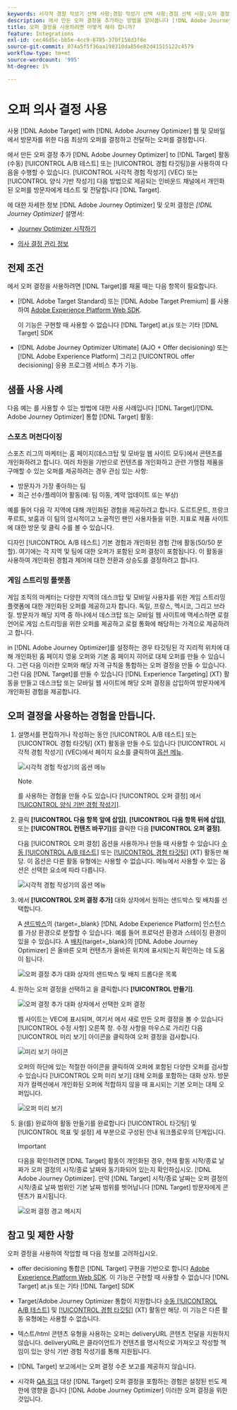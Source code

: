 ```yaml
---
keywords: 시각적 경험 작성기 선택 사항;경험 작성기 선택 사항;경험 선택 사항;오퍼 결정;offer decisioning;ajo;여정 최적화 프로그램
description: 에서 만든 오퍼 결정을 추가하는 방법을 알아봅니다 [!DNL Adobe Journey Optimizer] 활동에 대한 업데이트입니다.
title: 오퍼 결정을 사용하려면 어떻게 해야 합니까?
feature: Integrations
exl-id: cec46d5c-bb5e-4cc9-8785-370f158d3f8e
source-git-commit: 074a5f5f36aa198310da856e82d41515122c4579
workflow-type: tm+mt
source-wordcount: '995'
ht-degree: 1%

---
```


# 오퍼 의사 결정 사용

사용 [!DNL Adobe Target] with [!DNL Adobe Journey Optimizer] 웹 및 모바일에서 방문자를 위한 다음 최상의 오퍼를 결정하고 전달하는 오퍼를 결정합니다.

에서 만든 오퍼 결정 추가 [!DNL Adobe Journey Optimizer] to [!DNL Target] 활동(수동) [!UICONTROL A/B 테스트] 또는 [!UICONTROL 경험 타깃팅])을 사용하여 다음을 수행할 수 있습니다. [!UICONTROL 시각적 경험 작성기] (VEC) 또는 [!UICONTROL 양식 기반 작성기] 다음 방법으로 제공되는 인바운드 채널에서 개인화된 오퍼를 방문자에게 테스트 및 전달합니다 [!DNL Target].

에 대한 자세한 정보 [!DNL Adobe Journey Optimizer] 및 오퍼 결정은 *[!DNL Journey Optimizer]* 설명서:

* [Journey Optimizer 시작하기](https://experienceleague.adobe.com/docs/journey-optimizer/using/get-started/get-started.html)

* [의사 결정 관리 정보](https://experienceleague.adobe.com/docs/journey-optimizer/using/offer-decisioniong/get-started/starting-offer-decisioning.html)

## 전제 조건

에서 오퍼 결정을 사용하려면 [!DNL Target]를 채울 때는 다음 항목이 필요합니다.

* [!DNL Adobe Target Standard] 또는 [!DNL Adobe Target Premium] 를 사용하여 [Adobe Experience Platform Web SDK](/help/main/c-implementing-target/c-implementing-target-for-client-side-web/aep-web-sdk.md).

   이 기능은 구현할 때 사용할 수 없습니다 [!DNL Target] at.js 또는 기타 [!DNL Target] SDK

* [!DNL Adobe Journey Optimizer Ultimate] (AJO + Offer decisioning) 또는 [!DNL Adobe Experience Platform] 그리고 [!UICONTROL offer decisioning] 응용 프로그램 서비스 추가 기능.

## 샘플 사용 사례

다음 예는 를 사용할 수 있는 방법에 대한 사용 사례입니다 [!DNL Target]/[!DNL Adobe Journey Optimizer] 통합 [!DNL Target] 활동:

### 스포츠 머천다이징

스포츠 리그의 마케터는 홈 페이지(데스크탑 및 모바일 웹 사이트 모두)에서 콘텐츠를 개인화하려고 합니다. 여러 차원을 기반으로 컨텐츠를 개인화하고 관련 가맹점 제품을 구매할 수 있는 오퍼를 제공하려는 경우 관심 있는 사항:

* 방문자가 가장 좋아하는 팀
* 최근 선수/플레이어 활동(예: 팀 이동, 계약 업데이트 또는 부상)

예를 들어 다음 각 지역에 대해 개인화된 경험을 제공하려고 합니다. 도르트문트, 프랑크푸르트, 보훔과 이 팀의 암시적이고 노골적인 팬인 사용자들을 위한. 지표로 제품 사이트에 대한 방문 및 클릭 수를 볼 수 있습니다.

디자인 [!UICONTROL A/B 테스트] 기본 경험과 개인화된 경험 간에 활동(50/50 분할). 여기에는 각 지역 및 팀에 대한 오퍼가 포함된 오퍼 결정이 포함됩니다. 이 활동을 사용하여 개인화된 경험과 제어에 대한 전환과 상승도를 결정하려고 합니다.

### 게임 스트리밍 플랫폼

게임 조직의 마케터는 다양한 지역의 데스크탑 및 모바일 사용자를 위한 게임 스트리밍 플랫폼에 대한 개인화된 오퍼를 제공하고자 합니다. 독일, 프랑스, 멕시코, 그리고 브라질. 방문자가 해당 지역 중 하나에서 데스크탑 또는 모바일 웹 사이트에 액세스하면 로컬 언어로 게임 스트리밍을 위한 오퍼를 제공하고 로컬 통화에 해당하는 가격으로 제공하려고 합니다.

in [!DNL Adobe Journey Optimizer]를 설정하는 경우 타깃팅된 각 지리적 위치에 대해 개인화된 홈 페이지 영웅 오퍼와 기본 홈 페이지 히어로 대체 오퍼를 만들 수 있습니다. 그런 다음 이러한 오퍼와 해당 자격 규칙을 통합하는 오퍼 결정을 만들 수 있습니다. 그런 다음 [!DNL Target]를 만들 수 있습니다 [!DNL Experience Targeting] (XT) 활동을 만들고 데스크탑 또는 모바일 웹 사이트에 해당 오퍼 결정을 삽입하여 방문자에게 개인화된 경험을 제공합니다.

## 오퍼 결정을 사용하는 경험을 만듭니다.

1. 설명서를 편집하거나 작성하는 동안 [!UICONTROL A/B 테스트] 또는 [!UICONTROL 경험 타깃팅] (XT) 활동을 만들 수도 있습니다 [!UICONTROL 시각적 경험 작성기] (VEC)에서 페이지 요소를 클릭하여 [옵션 메뉴](/help/main/c-experiences/c-visual-experience-composer/viztarget-options.md).

   ![시각적 경험 작성기의 옵션 메뉴](assets/options-menu1.png)

   >[!NOTE]
   >
   >를 사용하는 경험을 만들 수도 있습니다 [!UICONTROL 오퍼 결정] 에서 [[!UICONTROL 양식 기반 경험 작성기]](/help/main/c-experiences/form-experience-composer.md).

1. 클릭 **[!UICONTROL 다음 항목 앞에 삽입]**, **[!UICONTROL 다음 항목 뒤에 삽입]**, 또는 **[!UICONTROL 컨텐츠 바꾸기]**&#x200B;를 클릭한 다음 **[!UICONTROL 오퍼 결정]**.

   다음 [!UICONTROL 오퍼 결정] 옵션을 사용하거나 만들 때 사용할 수 있습니다 [수동 [!UICONTROL A/B 테스트]](/help/main/c-activities/t-test-ab/test-ab.md#types) 또는 [[!UICONTROL 경험 타깃팅]](/help/main/c-activities/t-experience-target/experience-target.md) (XT) 활동만 해당. 이 옵션은 다른 활동 유형에는 사용할 수 없습니다. 메뉴에서 사용할 수 있는 옵션은 선택한 요소에 따라 다릅니다.

   ![시각적 경험 작성기의 옵션 메뉴](assets/options-menu.png)

1. 에서 **[!UICONTROL 오퍼 결정 추가]** 대화 상자에서 원하는 샌드박스 및 배치를 선택합니다.

   A [샌드박스](https://experienceleague.adobe.com/docs/experience-platform/sandbox/ui/overview.html)의 {target=_blank} [!DNL Adobe Experience Platform] 인스턴스를 가상 환경으로 분할할 수 있습니다. 예를 들어 프로덕션 환경과 스테이징 환경이 있을 수 있습니다. A [배치](https://experienceleague.adobe.com/docs/journey-optimizer/using/offer-decisioniong/create-components/creating-placements.html){target=_blank}의 [!DNL Adobe Journey Optimizer] 은 올바른 오퍼 컨텐츠가 올바른 위치에 표시되는지 확인하는 데 도움이 됩니다.

   ![오퍼 결정 추가 대화 상자의 샌드박스 및 배치 드롭다운 목록](/help/main/c-integrating-target-with-mac/ajo/assets/sandbox-placement.png)

1. 원하는 오퍼 결정을 선택하고 을 클릭합니다 **[!UICONTROL 만들기]**.

   ![오퍼 결정 추가 대화 상자에서 선택한 오퍼 결정](assets/offer-decision.png)

   웹 사이트는 VEC에 표시되며, 여기서 에서 새로 만든 오퍼 결정을 볼 수 있습니다 [!UICONTROL 수정 사항] 오른쪽 창. 수정 사항을 마우스로 가리킨 다음 [!UICONTROL 미리 보기] 아이콘을 클릭하여 오퍼 결정을 검사합니다.

   ![미리 보기 아이콘](assets/preview-icon.png)

   오퍼의 하단에 있는 적절한 아이콘을 클릭하여 오퍼에 포함된 다양한 오퍼를 검사할 수 있습니다 [!UICONTROL 오퍼 미리 보기] 대체 오퍼를 포함하는 대화 상자. 방문자가 컬렉션에서 개인화된 오퍼에 적합하지 않을 때 표시되는 기본 오퍼는 대체 오퍼입니다.

   ![오퍼 미리 보기](assets/offer-preview.png)

1. 을(를) 완료하여 활동 만들기를 완료합니다 [!UICONTROL 타깃팅] 및 [!UICONTROL 목표 및 설정] 세 부분으로 구성된 안내 워크플로우의 단계입니다.

   >[!IMPORTANT]
   >
   >다음을 확인하려면 [!DNL Target] 활동이 개인화된 경우, 현재 활동 시작/종료 날짜가 오퍼 결정의 시작/종료 날짜와 동기화되어 있는지 확인하십시오. [!DNL Adobe Journey Optimizer]. 만약 [!DNL Target] 시작/종료 날짜는 오퍼 결정의 시작/종료 날짜 범위인 기본 날짜 범위를 벗어납니다 [!DNL Target] 방문자에게 콘텐츠가 표시됩니다.

   ![오퍼 결정 경고 메시지](/help/main/c-integrating-target-with-mac/ajo/assets/offer-decision-warning.png)

## 참고 및 제한 사항

오퍼 결정을 사용하여 작업할 때 다음 정보를 고려하십시오.

* offer decisioning 통합은 [!DNL Target] 구현을 기반으로 합니다 [Adobe Experience Platform Web SDK](/help/main/c-implementing-target/c-implementing-target-for-client-side-web/aep-web-sdk.md). 이 기능은 구현할 때 사용할 수 없습니다 [!DNL Target] at.js 또는 기타 [!DNL Target] SDK

* Target/Adobe Journey Optimizer 통합이 지원합니다 [수동 [!UICONTROL A/B 테스트]](/help/main/c-activities/t-test-ab/test-ab.md#types) 및 [[!UICONTROL 경험 타깃팅]](/help/main/c-activities/t-experience-target/experience-target.md) (XT) 활동만 해당. 이 기능은 다른 활동 유형에는 사용할 수 없습니다.

* 텍스트/html 콘텐츠 유형을 사용하는 오퍼는 deliveryURL 콘텐츠 전달을 지원하지 않습니다. deliveryURL은 클라이언트가 컨텐츠를 명시적으로 가져오고 작성할 책임이 있는 양식 기반 경험 작성기를 통해 지원됩니다.

* [!DNL Target] 보고에서는 오퍼 결정 수준 보고를 제공하지 않습니다.

* 시각화 [QA 링크](/help/main/c-activities/c-activity-qa/activity-qa.md) 대상 [!DNL Target] 오퍼 결정을 포함하는 경험은 설정된 빈도 제한에 영향을 줍니다 [!DNL Adobe Journey Optimizer] 이러한 오퍼 결정을 위한 것입니다.
